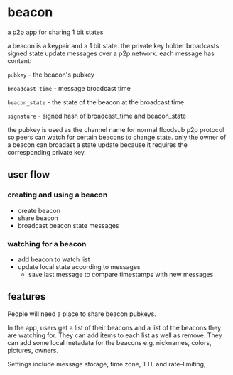 # beacon

a p2p app for sharing 1 bit states

a beacon is a keypair and a 1 bit state. the private key holder broadcasts signed state update messages over a p2p network. each message has content:

`pubkey` - the beacon's pubkey

`broadcast_time` - message broadcast time

`beacon_state` - the state of the beacon at the broadcast time

`signature` - signed hash of broadcast_time and beacon_state

the pubkey is used as the channel name for normal floodsub p2p protocol so peers can watch for certain beacons to change state. only the owner of a beacon can broadast a state update because it requires the corresponding private key.

## user flow

### creating and using a beacon
* create beacon
* share beacon
* broadcast beacon state messages

### watching for a beacon
* add beacon to watch list
* update local state according to messages
  * save last message to compare timestamps with new messages 

## features
People will need a place to share beacon pubkeys.

In the app, users get a list of their beacons and a list of the beacons they are watching for. They can add items to each list as well as remove. They can add some local metadata for the beacons e.g. nicknames, colors, pictures, owners.

Settings include message storage, time zone, TTL and rate-limiting, 
